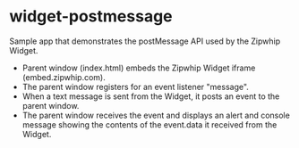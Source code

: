 # widget-postmessage

Sample app that demonstrates the postMessage API used by the Zipwhip Widget.
 
- Parent window (index.html) embeds the Zipwhip Widget iframe (embed.zipwhip.com). 
- The parent window registers for an event listener "message".
- When a text message is sent from the Widget, it posts an event to the parent window. 
- The parent window receives the event and displays an alert and console message showing the contents of the event.data it received from the Widget.
